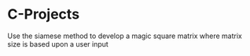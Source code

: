 # C-Projects
Use the siamese method to develop a magic square matrix where matrix size is based upon a user input

